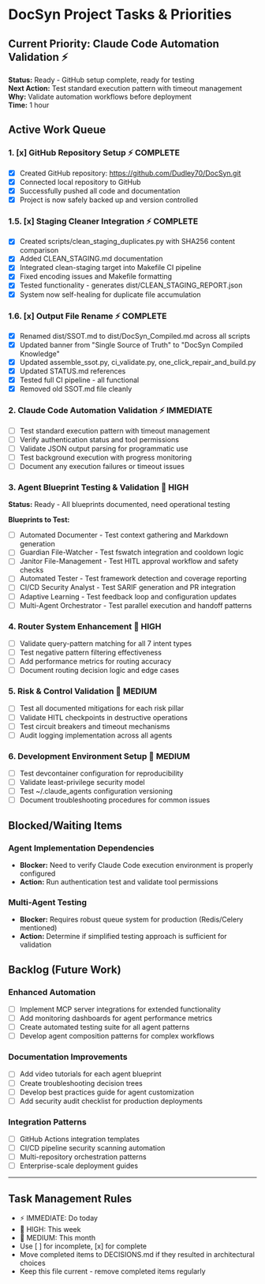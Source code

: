 # DocSyn Project Tasks & Priorities

## Current Priority: Claude Code Automation Validation ⚡
**Status:** Ready - GitHub setup complete, ready for testing  
**Next Action:** Test standard execution pattern with timeout management  
**Why:** Validate automation workflows before deployment  
**Time:** 1 hour

## Active Work Queue

### 1. [x] GitHub Repository Setup ⚡ COMPLETE
- [x] Created GitHub repository: https://github.com/Dudley70/DocSyn.git
- [x] Connected local repository to GitHub
- [x] Successfully pushed all code and documentation
- [x] Project is now safely backed up and version controlled

### 1.5. [x] Staging Cleaner Integration ⚡ COMPLETE
- [x] Created scripts/clean_staging_duplicates.py with SHA256 content comparison
- [x] Added CLEAN_STAGING.md documentation
- [x] Integrated clean-staging target into Makefile CI pipeline
- [x] Fixed encoding issues and Makefile formatting
- [x] Tested functionality - generates dist/CLEAN_STAGING_REPORT.json
- [x] System now self-healing for duplicate file accumulation

### 1.6. [x] Output File Rename ⚡ COMPLETE
- [x] Renamed dist/SSOT.md to dist/DocSyn_Compiled.md across all scripts
- [x] Updated banner from "Single Source of Truth" to "DocSyn Compiled Knowledge"
- [x] Updated assemble_ssot.py, ci_validate.py, one_click_repair_and_build.py
- [x] Updated STATUS.md references
- [x] Tested full CI pipeline - all functional
- [x] Removed old SSOT.md file cleanly

### 2. Claude Code Automation Validation ⚡ IMMEDIATE
- [ ] Test standard execution pattern with timeout management
- [ ] Verify authentication status and tool permissions
- [ ] Validate JSON output parsing for programmatic use
- [ ] Test background execution with progress monitoring
- [ ] Document any execution failures or timeout issues

### 3. Agent Blueprint Testing & Validation 🎯 HIGH  
**Status:** Ready - All blueprints documented, need operational testing

**Blueprints to Test:**
- [ ] Automated Documenter - Test context gathering and Markdown generation
- [ ] Guardian File-Watcher - Test fswatch integration and cooldown logic
- [ ] Janitor File-Management - Test HITL approval workflow and safety checks
- [ ] Automated Tester - Test framework detection and coverage reporting  
- [ ] CI/CD Security Analyst - Test SARIF generation and PR integration
- [ ] Adaptive Learning - Test feedback loop and configuration updates
- [ ] Multi-Agent Orchestrator - Test parallel execution and handoff patterns

### 4. Router System Enhancement 📝 HIGH
- [ ] Validate query-pattern matching for all 7 intent types
- [ ] Test negative pattern filtering effectiveness
- [ ] Add performance metrics for routing accuracy
- [ ] Document routing decision logic and edge cases

### 5. Risk & Control Validation 🎯 MEDIUM
- [ ] Test all documented mitigations for each risk pillar
- [ ] Validate HITL checkpoints in destructive operations
- [ ] Test circuit breakers and timeout mechanisms
- [ ] Audit logging implementation across all agents

### 6. Development Environment Setup 📝 MEDIUM
- [ ] Test devcontainer configuration for reproducibility
- [ ] Validate least-privilege security model
- [ ] Test ~/.claude_agents configuration versioning
- [ ] Document troubleshooting procedures for common issues

## Blocked/Waiting Items

### Agent Implementation Dependencies
- **Blocker:** Need to verify Claude Code execution environment is properly configured
- **Action:** Run authentication test and validate tool permissions

### Multi-Agent Testing
- **Blocker:** Requires robust queue system for production (Redis/Celery mentioned)
- **Action:** Determine if simplified testing approach is sufficient for validation

## Backlog (Future Work)

### Enhanced Automation
- [ ] Implement MCP server integrations for extended functionality
- [ ] Add monitoring dashboards for agent performance metrics
- [ ] Create automated testing suite for all agent patterns
- [ ] Develop agent composition patterns for complex workflows

### Documentation Improvements  
- [ ] Add video tutorials for each agent blueprint
- [ ] Create troubleshooting decision trees
- [ ] Develop best practices guide for agent customization
- [ ] Add security audit checklist for production deployments

### Integration Patterns
- [ ] GitHub Actions integration templates
- [ ] CI/CD pipeline security scanning automation
- [ ] Multi-repository orchestration patterns
- [ ] Enterprise-scale deployment guides

---

## Task Management Rules
- ⚡ IMMEDIATE: Do today
- 🎯 HIGH: This week  
- 📝 MEDIUM: This month
- Use [ ] for incomplete, [x] for complete
- Move completed items to DECISIONS.md if they resulted in architectural choices
- Keep this file current - remove completed items regularly
